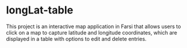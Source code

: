 # longLat-table
This project is an interactive map application in Farsi that allows users to click on a map to capture latitude and longitude coordinates, which are displayed in a table with options to edit and delete entries.
